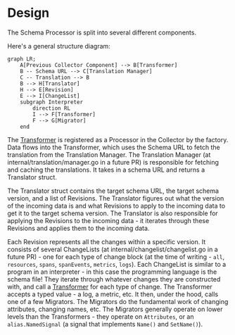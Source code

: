 # Design

The Schema Processor is split into several different components.

Here's a general structure diagram:

```mermaid
graph LR;
    A[Previous Collector Component] --> B[Transformer]
    B -- Schema URL --> C[Translation Manager]
    C -- Translation --> B
    B --> H[Translator]
    H --> E[Revision]
    E --> I[ChangeList]
    subgraph Interpreter
        direction RL
        I --> F[Transformer]
        F --> G[Migrator]
    end

``` 
The [Transformer](transformer.go) is registered as a Processor in the Collector by the factory.
Data flows into the Transformer, which uses the Schema URL to fetch the translation from the Translation Manager.
The Translation Manager (at internal/translation/manager.go in a future PR) is responsible for fetching and caching the translations.  It takes in a schema URL and returns a Translator struct.

The Translator struct contains the target schema URL, the target schema version, and a list of Revisions.  The Translator figures out what the version of the incoming data is and what Revisions to apply to the incoming data to get it to the target schema version. The Translator is also responsible for applying the Revisions to the incoming data - it iterates through these Revisions and applies them to the incoming data.   

Each Revision represents all the changes within a specific version.  It consists of several ChangeLists (at internal/changelist/changelist.go in a future PR) - one for each type of change block (at the time of writing - `all`, `resources`, `spans`, `spanEvents`, `metrics`, `logs`).  Each ChangeList is similar to a program in an interpreter - in this case the programming language is the schema file!  They iterate through whatever changes they are constructed with, and call a [Transformer](internal/transformer) for each type of change.  The Transformer accepts a typed value - a log, a metric, etc.  It then, under the hood, calls one of a few Migrators.  The Migrators do the fundamental work of changing attributes, changing names, etc.  The Migrators generally operate on lower levels than the Transformers - they operate on `Attributes`, or an `alias.NamedSignal` (a signal that implements `Name()` and `SetName()`).
